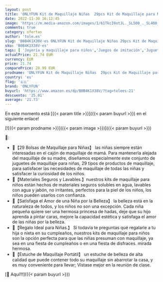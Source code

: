 ```yaml
---
layout: post
title: 'ONLYFUN Kit de Maquillaje Niñas  29pcs Kit de Maquillaje para Niño Lavables  Juguete de Maquillaje  Regalo de Princesa para Niñas en Fiesta  Cumpleaños  Navidad para niñas Mayores de 3 4 5 6 7+ Años'
date: 2022-11-30 16:12:45
image: 'https://m.media-amazon.com/images/I/61TkcI0otJL._SL500_._SL400_.jpg'
comments: true
category: ofertas
author: 'tole.es'
slug: 'B0B4K1X38V-es ONLYFUN Kit de Maquillaje Niñas 29pcs Kit de Maquillaje...'
sku: 'B0B4K1X38V-es'
tags: [ 'Joyería y maquillaje para niños','Juegos de imitación','Juguetes','Juguetes y juegos','Maquillaje para niños','navidad','onlyfun','🇪🇸', ]
actualPrice: 21.74 EUR
currency: EUR
price: 21.74
comparePrice: 28.99 EUR
prodname: 'ONLYFUN Kit de Maquillaje Niñas  29pcs Kit de Maquillaje para Niño Lavables  Juguete de Maquillaje  Regalo de Princesa para Niñas en Fiesta  Cumpleaños  Navidad para niñas Mayores de 3 4 5 6 7+ Años'
country: 'es'
flag: '🇪🇸'
brand: 'ONLYFUN'
buyurl: 'https://www.amazon.es/dp/B0B4K1X38V/?tag=tolees-21'
descuento: '25.01'
average: '21.73'
---
```


En este momento está [{{< param title >}}]({{< param buyurl >}}) en el siguiente enlace!

[![{{< param prodname >}}]({{< param image >}})]({{< param buyurl >}})

🔎:

- 💄【29 Bolsas de Maquillaje para Niñas】 las niñas siempre están interesadas en el cajón de maquillaje de mamá. Para mantenerla alejada del maquillaje de su madre, diseñamos especialmente este conjunto de juguetes de maquillaje para niñas, 29 tipos de productos de maquillaje, para satisfacer las necesidades de maquillaje de todas las niñas y satisfacer la curiosidad de los niños.
- 💄【Materiales Seguros y Lavables.】nuestros kits de maquillaje para niños están hechos de materiales seguros solubles en agua, lavables con agua y jabón, no irritantes, perfectos para la piel de los niños, los niños pueden usarlos con confianza.
- 💄【Satisfaga el Amor de una Niña por la Belleza】 la belleza está en la naturaleza de todos, y los niños no son una excepción. Cada niña pequeña quiere ser una hermosa princesa de hadas, deje que su hijo aprenda a pintar caras, mejore la capacidad estética y satisfaga el amor de las niñas por la belleza.
- 💄【Regalo Ideal para Niñas.】 Si todavía te preguntas qué regalarle a tu hija o nieta en su cumpleaños, nuestros kits de maquillaje para niños son la opción perfecta para que las niñas presuman con maquillaje, ya sea en una fiesta de cumpleaños o en una fiesta de disfraces. mirada hermosa.
- 💄【Estuche de Maquillaje Portátil】 un estuche de belleza de alta calidad que puede contener todo su maquillaje sin abarrotar la casa, y es muy conveniente para llevar; Vístase mejor en la reunión de clase.

[🛒 Aquí!!!]({{< param buyurl >}})
